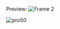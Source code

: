 Preview: 
![Frame 2](https://github.com/UmairFaheem042/MERN_Expense_Tracker/assets/103030494/461ea2c6-1a8e-440b-9ade-9587cab8f333)

![pro50](https://github.com/UmairFaheem042/MERN_Expense_Tracker/assets/103030494/df1def9b-ed6d-485c-ac60-254025d00f00)
